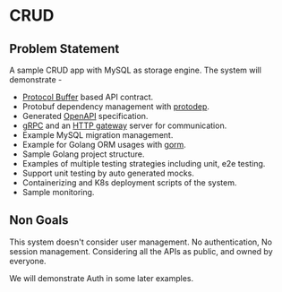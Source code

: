 # CRUD

## Problem Statement
A sample CRUD app with MySQL as storage engine. The system will demonstrate -
 - [Protocol Buffer](https://developers.google.com/protocol-buffers) based API contract.
 - Protobuf dependency management with [protodep](https://github.com/stormcat24/protodep).
 - Generated [OpenAPI](https://swagger.io/specification/) specification.
 - [gRPC](https://grpc.io/) and an [HTTP gateway](https://github.com/grpc-ecosystem/grpc-gateway) server for communication.
 - Example MySQL migration management.
 - Example for Golang ORM usages with [gorm](https://gorm.io/).
 - Sample Golang project structure.
 - Examples of multiple testing strategies including unit, e2e testing.
 - Support unit testing by auto generated mocks.
 - Containerizing and K8s deployment scripts of the system.
 - Sample monitoring.

## Non Goals
This system doesn't consider user management. No authentication, No session management.
Considering all the APIs as public, and owned by everyone.

We will demonstrate Auth in some later examples.


